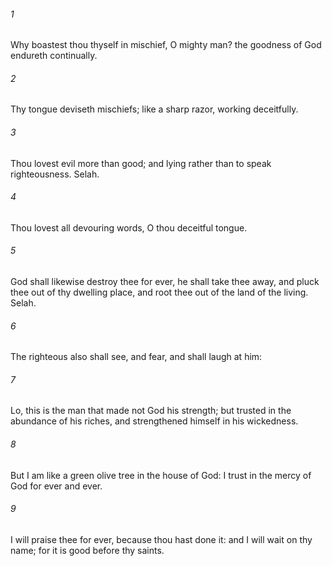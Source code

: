 ###### 1
Why boastest thou thyself in mischief, O mighty man? the goodness of God endureth continually.

###### 2
Thy tongue deviseth mischiefs; like a sharp razor, working deceitfully.

###### 3
Thou lovest evil more than good; and lying rather than to speak righteousness. Selah.

###### 4
Thou lovest all devouring words, O thou deceitful tongue.

###### 5
God shall likewise destroy thee for ever, he shall take thee away, and pluck thee out of thy dwelling place, and root thee out of the land of the living. Selah.

###### 6
The righteous also shall see, and fear, and shall laugh at him:

###### 7
Lo, this is the man that made not God his strength; but trusted in the abundance of his riches, and strengthened himself in his wickedness.

###### 8
But I am like a green olive tree in the house of God: I trust in the mercy of God for ever and ever.

###### 9
I will praise thee for ever, because thou hast done it: and I will wait on thy name; for it is good before thy saints.

